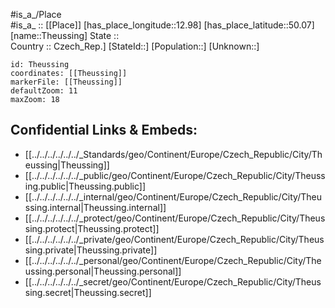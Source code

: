 ﻿---
location: [50.07,12.98] 
mapzoom: [7,12] 
mapmarker: city 
type: City
tags:
- geo/City


SpocWebEntityId: 34845
isDeleted: false
confidential: public

---
#is_a_/Place  
#is_a_ :: [[Place]] 
[has_place_longitude::12.98] 
[has_place_latitude::50.07] 
[name::Theussing] 
State ::  
Country :: Czech_Rep.] 
[StateId::] 
[Population::] 
[Unknown::] 


```leaflet
id: Theussing
coordinates: [[Theussing]] 
markerFile: [[Theussing]] 
defaultZoom: 11 
maxZoom: 18
```


## Confidential Links & Embeds: 
- [[../../../../../../_Standards/geo/Continent/Europe/Czech_Republic/City/Theussing|Theussing]] 
- [[../../../../../../_public/geo/Continent/Europe/Czech_Republic/City/Theussing.public|Theussing.public]] 
- [[../../../../../../_internal/geo/Continent/Europe/Czech_Republic/City/Theussing.internal|Theussing.internal]] 
- [[../../../../../../_protect/geo/Continent/Europe/Czech_Republic/City/Theussing.protect|Theussing.protect]] 
- [[../../../../../../_private/geo/Continent/Europe/Czech_Republic/City/Theussing.private|Theussing.private]] 
- [[../../../../../../_personal/geo/Continent/Europe/Czech_Republic/City/Theussing.personal|Theussing.personal]] 
- [[../../../../../../_secret/geo/Continent/Europe/Czech_Republic/City/Theussing.secret|Theussing.secret]] 
